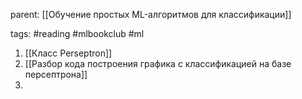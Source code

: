 parent: [[Обучение простых ML-алгоритмов для классификации]]

tags: #reading #mlbookclub #ml 

1. [[Класс Perseptron]]
2. [[Разбор кода построения графика с классификацией на базе персептрона]]
3. 